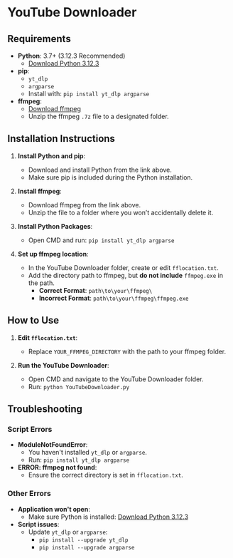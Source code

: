 # YouTube Downloader

## Requirements
- **Python**: 3.7+ (3.12.3 Recommended)
  - [Download Python 3.12.3](https://www.python.org/ftp/python/3.12.3/python-3.12.3-amd64.exe)
- **pip**:
  - `yt_dlp`
  - `argparse`
  - Install with: `pip install yt_dlp argparse`
- **ffmpeg**:
  - [Download ffmpeg](https://www.gyan.dev/ffmpeg/builds/ffmpeg-git-full.7z)
  - Unzip the ffmpeg `.7z` file to a designated folder.

## Installation Instructions

1. **Install Python and pip**:
   - Download and install Python from the link above.
   - Make sure pip is included during the Python installation.

2. **Install ffmpeg**:
   - Download ffmpeg from the link above.
   - Unzip the file to a folder where you won’t accidentally delete it.

3. **Install Python Packages**:
   - Open CMD and run: `pip install yt_dlp argparse`

4. **Set up ffmpeg location**:
   - In the YouTube Downloader folder, create or edit `fflocation.txt`.
   - Add the directory path to ffmpeg, but **do not include** `ffmpeg.exe` in the path.
     - **Correct Format**: `path\to\your\ffmpeg\`
     - **Incorrect Format**: `path\to\your\ffmpeg\ffmpeg.exe`

## How to Use

1. **Edit `fflocation.txt`**:
   - Replace `YOUR_FFMPEG_DIRECTORY` with the path to your ffmpeg folder.

2. **Run the YouTube Downloader**:
   - Open CMD and navigate to the YouTube Downloader folder.
   - Run: `python YouTubeDownloader.py`

## Troubleshooting

### Script Errors
- **ModuleNotFoundError**: 
  - You haven't installed `yt_dlp` or `argparse`. 
  - Run: `pip install yt_dlp argparse`
- **ERROR: ffmpeg not found**:
  - Ensure the correct directory is set in `fflocation.txt`.

### Other Errors
- **Application won't open**:
  - Make sure Python is installed: [Download Python 3.12.3](https://www.python.org/ftp/python/3.12.3/python-3.12.3-amd64.exe)
- **Script issues**:
  - Update `yt_dlp` or `argparse`:
    - `pip install --upgrade yt_dlp`
    - `pip install --upgrade argparse`
